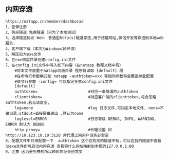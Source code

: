 ## 内网穿透

    https://natapp.cn/member/dashborad
    1、登录注册
    2、购买隧道 免费隧道（只为了本地测试）
    3、选择隧道协议 Web: 普通型http(s)隧道穿透,用于搭建网站,微信开发等穿透到本地web服务.
    4、客户端下载（本次为Windows10环境）
    5、解压后为exe文件
    6、在exe同层目录创建config.ini文件
    7、在config.ini文件中写入如下内容（在natapp 教程文档中有）
        #将本文件放置于natapp同级目录 程序将读取 [default] 段
        #在命令行参数模式如 natapp -authtoken=xxx 等相同参数将会覆盖掉此配置
        #命令行参数 -config= 可以指定任意config.ini文件
        [default]
        authtoken=                      #对应一条隧道的authtoken
        clienttoken=                    #对应客户端的clienttoken,将会忽略authtoken,若无请留空,
        log=none                        #log 日志文件,可指定本地文件, none=不做记录,stdout=直接屏幕输出 ,默认为none
        loglevel=ERROR                  #日志等级 DEBUG, INFO, WARNING, ERROR 默认为 DEBUG
        http_proxy=                     #代理设置 如 http://10.123.10.10:3128 非代理上网用户请务必留空
    8、配置文件中只用配置一下  authtoken 这个在购买的隧道中有，可以在我的隧道中查看 
    动exe文件即可启动内网穿透 查看将什么网址映射到本机的127.0.0.1:80
    9、注意 因为是免费的所以映射网址会经常变

